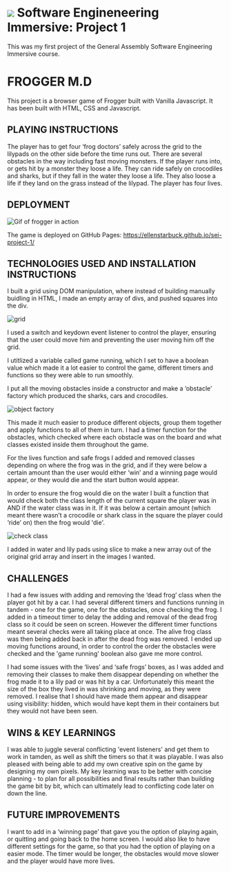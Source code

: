 # ![](https://ga-dash.s3.amazonaws.com/production/assets/logo-9f88ae6c9c3871690e33280fcf557f33.png) Software Engineneering Immersive: Project 1
This was my first project of the General Assembly Software Engineering Immersive course.

**<h1>FROGGER M.D</h1>**

This project is a browser game of Frogger built with Vanilla Javascript.
It has been built with HTML, CSS and Javascript.

**<h2>PLAYING INSTRUCTIONS</h2>**

The player has to get four ‘frog doctors’ safely across the grid to the lilypads on the other side before the time runs out. There are several obstacles in the way including fast moving monsters. If the player runs into, or gets hit by a monster they loose a life. They can ride safely on crocodiles and sharks, but if they fall in the water they loose a life. They also loose a life if they land on the grass instead of the lilypad. The player has four lives.  

**<h2> DEPLOYMENT </h2>**

![Gif of frogger in action](https://media.giphy.com/media/emGXEoILCDclYfrRFP/giphy.gif)


The game is deployed on GitHub Pages: https://ellenstarbuck.github.io/sei-project-1/

**<h2> TECHNOLOGIES USED AND INSTALLATION INSTRUCTIONS </h2>**

I built a grid using DOM manipulation, where instead of building manually buidling in HTML, I made an empty array of divs, and pushed squares into the div.

![grid](https://i.imgur.com/OBrL7oz.png)

I used a switch and keydown event listener to control the player, ensuring that the user could move him and preventing the user moving him off the grid.

I utitlized a variable called game running, which I set to have a boolean value which made it a lot easier to control the game, different timers and functions so they were able to run smoothly. 

I put all the moving obstacles inside a constructor and make a ‘obstacle’ factory which produced the sharks, cars and crocodiles.

![object factory](https://i.imgur.com/xEo2Xvc.png)

This made it much easier to produce different objects, group them together and apply functions to all of them in turn.
I had a timer function for the obstacles, which checked where each obstacle was on the board and what classes existed inside them throughout the game. 

For the lives function and safe frogs I added and removed classes depending on where the frog was in the grid, and if they were below a certain amount than the user would either ‘win’ and a winning page would appear, or they would die and the start button would appear.

In order to ensure the frog would die on the water I built a function that would check both the class length of the current square the player was in AND if the water class was in it. If it was below a certain amount (which meant there wasn’t a crocodile or shark class in the square the player could ‘ride’ on) then the frog would 'die'. 

![check class](https://i.imgur.com/sOjwCvV.png)


I added in water and lily pads using slice to make a new array out of the original grid array and insert in the images I wanted. 

**<h2> CHALLENGES </h2>**

I had a few issues with adding and removing the ‘dead frog’ class when the player got hit by a car. I had several different timers and functions running in tandem - one for the game, one for the obstacles, once checking the frog. I added in a timeout timer to delay the adding and removal of the dead frog class so it could be seen on screen. However the different timer functions meant several checks were all taking place at once. The alive frog class was then being added back in after the dead frog was removed. I ended up moving functions around, in order to control the order the obstacles were checked and the 'game running' boolean also gave me more control. 

I had some issues with the ‘lives’ and ‘safe frogs’ boxes, as I was added and removing their classes to make them disappear depending on whether the frog made it to a lily pad or was hit by a car. Unfortunately this meant the size of the box they lived in was shrinking and moving, as they were removed. I realise that I should have made them appear and disappear using visibility: hidden, which would have kept them in their containers but they would not have been seen. 

**<h2> WINS & KEY LEARNINGS </h2>**

I was able to juggle several conflicting 'event listeners' and get them to work in tamden, as well as shift the timers so that it was playable. I was also pleased with being able to add my own creative spin on the game by designing my own pixels. My key learning was to be better with concise planning - to plan for all possibilities and final results rather than building the game bit by bit, which can ultimately lead to conflicting code later on down the line. 

**<h2> FUTURE IMPROVEMENTS </h2>**

I want to add in a ‘winning page’ that gave you the option of playing again, or quitting and going back to the home screen. I would also like to have different settings for the game, so that you had the option of playing on a easier mode. The timer would be longer, the obstacles would move slower and the player would have more lives.
